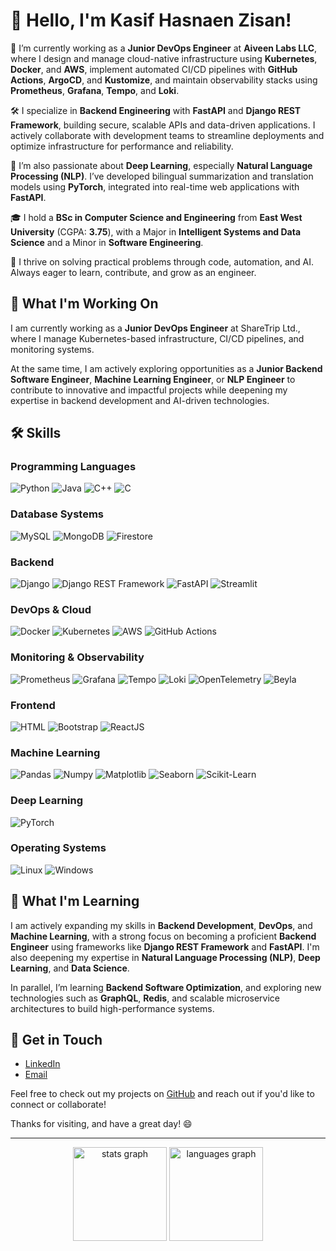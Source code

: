 # 👋 Hello, I'm Kasif Hasnaen Zisan!

💼 I’m currently working as a **Junior DevOps Engineer** at **Aiveen Labs LLC**, where I design and manage cloud-native infrastructure using **Kubernetes**, **Docker**, and **AWS**, implement automated CI/CD pipelines with **GitHub Actions**, **ArgoCD**, and **Kustomize**, and maintain observability stacks using **Prometheus**, **Grafana**, **Tempo**, and **Loki**.

🛠️ I specialize in **Backend Engineering** with **FastAPI** and **Django REST Framework**, building secure, scalable APIs and data-driven applications. I actively collaborate with development teams to streamline deployments and optimize infrastructure for performance and reliability.

🧠 I’m also passionate about **Deep Learning**, especially **Natural Language Processing (NLP)**. I’ve developed bilingual summarization and translation models using **PyTorch**, integrated into real-time web applications with **FastAPI**.

🎓 I hold a **BSc in Computer Science and Engineering** from **East West University** (CGPA: **3.75**), with a Major in **Intelligent Systems and Data Science** and a Minor in **Software Engineering**.

🚀 I thrive on solving practical problems through code, automation, and AI. Always eager to learn, contribute, and grow as an engineer.

## 🔭 What I'm Working On
I am currently working as a **Junior DevOps Engineer** at ShareTrip Ltd., where I manage Kubernetes-based infrastructure, CI/CD pipelines, and monitoring systems. 

At the same time, I am actively exploring opportunities as a **Junior Backend Software Engineer**, **Machine Learning Engineer**, or **NLP Engineer** to contribute to innovative and impactful projects while deepening my expertise in backend development and AI-driven technologies.
## 🛠 Skills

### Programming Languages
<p>
  <img src="https://img.shields.io/badge/Python-3776AB?style=for-the-badge&logo=python&logoColor=white" alt="Python"/>
  <img src="https://img.shields.io/badge/Java-007396?style=for-the-badge&logo=java&logoColor=white" alt="Java"/>
  <img src="https://img.shields.io/badge/C++-00599C?style=for-the-badge&logo=c%2B%2B&logoColor=white" alt="C++"/>
  <img src="https://img.shields.io/badge/C-A8B9CC?style=for-the-badge&logo=c&logoColor=white" alt="C"/>
</p>

### Database Systems
<p>
  <img src="https://img.shields.io/badge/MySQL-4479A1?style=for-the-badge&logo=mysql&logoColor=white" alt="MySQL"/>
  <img src="https://img.shields.io/badge/MongoDB-47A248?style=for-the-badge&logo=mongodb&logoColor=white" alt="MongoDB"/>
  <img src="https://img.shields.io/badge/Firestore-FFCA28?style=for-the-badge&logo=firebase&logoColor=black" alt="Firestore"/>
</p>

### Backend
<p>
  <img src="https://img.shields.io/badge/Django-092E20?style=for-the-badge&logo=django&logoColor=white" alt="Django"/>
  <img src="https://img.shields.io/badge/Django%20REST-092E20?style=for-the-badge&logo=django&logoColor=white" alt="Django REST Framework"/>
  <img src="https://img.shields.io/badge/FastAPI-009688?style=for-the-badge&logo=fastapi&logoColor=white" alt="FastAPI"/>
  <img src="https://img.shields.io/badge/Streamlit-FF4B4B?style=for-the-badge&logo=streamlit&logoColor=white" alt="Streamlit"/>
</p>

### DevOps & Cloud
<p>
  <img src="https://img.shields.io/badge/Docker-2496ED?style=for-the-badge&logo=docker&logoColor=white" alt="Docker"/>
  <img src="https://img.shields.io/badge/Kubernetes-326CE5?style=for-the-badge&logo=kubernetes&logoColor=white" alt="Kubernetes"/>
  <img src="https://img.shields.io/badge/AWS-232F3E?style=for-the-badge&logo=amazon-aws&logoColor=white" alt="AWS"/>
  <img src="https://img.shields.io/badge/GitHub%20Actions-2088FF?style=for-the-badge&logo=github-actions&logoColor=white" alt="GitHub Actions"/>
</p>

### Monitoring & Observability
<p>
  <img src="https://img.shields.io/badge/Prometheus-E6522C?style=for-the-badge&logo=prometheus&logoColor=white" alt="Prometheus"/>
  <img src="https://img.shields.io/badge/Grafana-F46800?style=for-the-badge&logo=grafana&logoColor=white" alt="Grafana"/>
  <img src="https://img.shields.io/badge/Tempo-FF7F50?style=for-the-badge&logo=grafana&logoColor=white" alt="Tempo"/>
  <img src="https://img.shields.io/badge/Loki-00BFFF?style=for-the-badge&logo=grafana-labs&logoColor=white" alt="Loki"/>
  <img src="https://img.shields.io/badge/OpenTelemetry-000000?style=for-the-badge&logo=opentelemetry&logoColor=white" alt="OpenTelemetry"/>
  <img src="https://img.shields.io/badge/Beyla-FFD700?style=for-the-badge&logo=ebpf&logoColor=black" alt="Beyla"/>
</p>

### Frontend
<p>
  <img src="https://img.shields.io/badge/HTML5-E34F26?style=for-the-badge&logo=html5&logoColor=white" alt="HTML"/>
  <img src="https://img.shields.io/badge/Bootstrap-563D7C?style=for-the-badge&logo=bootstrap&logoColor=white" alt="Bootstrap"/>
  <img src="https://img.shields.io/badge/React-61DAFB?style=for-the-badge&logo=react&logoColor=black" alt="ReactJS"/>
</p>

### Machine Learning
<p>
  <img src="https://img.shields.io/badge/Pandas-150458?style=for-the-badge&logo=pandas&logoColor=white" alt="Pandas"/>
  <img src="https://img.shields.io/badge/Numpy-013243?style=for-the-badge&logo=numpy&logoColor=white" alt="Numpy"/>
  <img src="https://img.shields.io/badge/Matplotlib-11557C?style=for-the-badge&logo=plotly&logoColor=white" alt="Matplotlib"/>
  <img src="https://img.shields.io/badge/Seaborn-3776AB?style=for-the-badge&logo=python&logoColor=white" alt="Seaborn"/>
  <img src="https://img.shields.io/badge/Scikit--Learn-F7931E?style=for-the-badge&logo=scikit-learn&logoColor=white" alt="Scikit-Learn"/>
</p>

### Deep Learning
<p>
  <img src="https://img.shields.io/badge/PyTorch-EE4C2C?style=for-the-badge&logo=pytorch&logoColor=white" alt="PyTorch"/>
</p>

### Operating Systems
<p>
  <img src="https://img.shields.io/badge/Linux-FCC624?style=for-the-badge&logo=linux&logoColor=black" alt="Linux"/>
  <img src="https://img.shields.io/badge/Windows-0078D6?style=for-the-badge&logo=windows&logoColor=white" alt="Windows"/>
</p>

## 🌱 What I'm Learning
I am actively expanding my skills in **Backend Development**, **DevOps**, and **Machine Learning**, with a strong focus on becoming a proficient **Backend Engineer** using frameworks like **Django REST Framework** and **FastAPI**. I'm also deepening my expertise in **Natural Language Processing (NLP)**, **Deep Learning**, and **Data Science**.

In parallel, I’m learning **Backend Software Optimization**, and exploring new technologies such as **GraphQL**, **Redis**, and scalable microservice architectures to build high-performance systems.

## 💼 Get in Touch
- [LinkedIn](https://www.linkedin.com/in/kasif-zisan/)
- [Email](mailto:zisan.kasifl@gmail.com)

Feel free to check out my projects on [GitHub](https://github.com/kasif-zisan) and reach out if you'd like to connect or collaborate!

Thanks for visiting, and have a great day! 😄

---

<div align="center">
  <img src="https://github-readme-stats.vercel.app/api?username=kasif-zisan&hide_title=false&hide_rank=false&show_icons=true&include_all_commits=true&count_private=true&disable_animations=false&theme=dracula&locale=en&hide_border=false" height="150" alt="stats graph"  />
  <img src="https://github-readme-stats.vercel.app/api/top-langs?username=kasif-zisan&locale=en&hide_title=false&layout=compact&card_width=320&langs_count=5&theme=dracula&hide_border=false" height="150" alt="languages graph"  />
</div>
